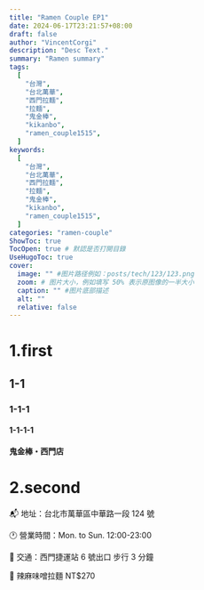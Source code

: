 ```yaml
---
title: "Ramen Couple EP1"
date: 2024-06-17T23:21:57+08:00
draft: false
author: "VincentCorgi"
description: "Desc Text."
summary: "Ramen summary"
tags:
  [
    "台灣",
    "台北萬華",
    "西門拉麵",
    "拉麵",
    "鬼金棒",
    "kikanbo",
    "ramen_couple1515",
  ]
keywords:
  [
    "台灣",
    "台北萬華",
    "西門拉麵",
    "拉麵",
    "鬼金棒",
    "kikanbo",
    "ramen_couple1515",
  ]
categories: "ramen-couple"
ShowToc: true
TocOpen: true # 默認是否打開目錄
UseHugoToc: true
cover:
  image: "" #图片路径例如：posts/tech/123/123.png
  zoom: # 图片大小，例如填写 50% 表示原图像的一半大小
  caption: "" #图片底部描述
  alt: ""
  relative: false
---
```


# 1.first

## 1-1

### 1-1-1

#### 1-1-1-1

**鬼金棒・西門店**

# 2.second

📬 地址：台北市萬華區中華路一段 124 號

🕐 營業時間：Mon. to Sun. 12:00-23:00

🚈 交通：西門捷運站 6 號出口 步行 3 分鐘

🎯 辣麻味噌拉麵 NT$270
